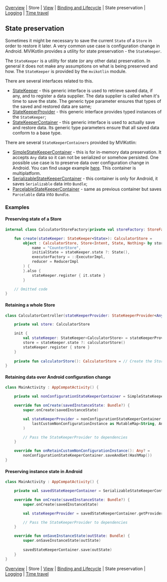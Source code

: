 [Overview](index.md) | Store | [View](view.md) | [Binding and Lifecycle](binding_and_lifecycle.md) | State preservation | [Logging](logging.md) | [Time travel](time_travel.md)

## State preservation

Sometimes it might be necessary to save the current `State` of a `Store` in order to restore it later. A very common use case is configuration change in Android. MVIKotlin provides a utility for state preservation - the `StateKeeper`.

The `StateKeeper` is a utility for state (or any other data) preservation. In general it does not make any assumptions on what is being preserved and how. The `StateKeeper` is provided by the `mvikotlin` module.

There are several interfaces related to this.

- [StateKeeper](https://github.com/arkivanov/MVIKotlin/blob/master/mvikotlin/src/commonMain/kotlin/com/arkivanov/mvikotlin/core/statekeeper/StateKeeper.kt) - this generic interface is used to retrieve saved data, if any, and to register a data supplier. The data supplier is called when it's time to save the state. The generic type parameter ensures that types of the saved and restored data are same;
- [StateKeeperProvider](https://github.com/arkivanov/MVIKotlin/blob/master/mvikotlin/src/commonMain/kotlin/com/arkivanov/mvikotlin/core/statekeeper/StateKeeperProvider.kt) - this generic interface provides typed instances of the `StateKeeper`;
- [StateKeeperContainer](https://github.com/arkivanov/MVIKotlin/blob/master/mvikotlin/src/commonMain/kotlin/com/arkivanov/mvikotlin/core/statekeeper/StateKeeperContainer.kt) - this generic interface is used to actually save and restore data. Its generic type parameters ensure that all saved data conform to a base type.

There are several `StateKeeperContainers` provided by MVIKotlin:

- [SimpleStateKeeperContainer](https://github.com/arkivanov/MVIKotlin/blob/master/mvikotlin/src/commonMain/kotlin/com/arkivanov/mvikotlin/core/statekeeper/SimpleStateKeeperContainerFactory.kt) - this is for in-memory data preservation. It accepts `Any` data so it can not be serialized or somehow persisted. One possible use case is to preserve data over configuration change in Android. You can find usage example [here](https://github.com/arkivanov/MVIKotlin/blob/master/sample/todo-app-android/src/main/java/com/arkivanov/mvikotlin/sample/todo/android/MainActivity.kt). This container is multiplatform.
- [SerializableStateKeeperContainer](https://github.com/arkivanov/MVIKotlin/blob/master/mvikotlin/src/androidMain/kotlin/com/arkivanov/mvikotlin/core/statekeeper/SerializableStateKeeperContainerFactory.kt) -  this container is only for Android, it saves `Serializable` data into `Bundle`;
- [ParcelableStateKeeperContainer](https://github.com/arkivanov/MVIKotlin/blob/master/mvikotlin/src/androidMain/kotlin/com/arkivanov/mvikotlin/core/statekeeper/ParcelableStateKeeperContainerFactory.kt) - same as previous container but saves `Parcelable` data into `Bundle`.

### Examples

#### Preserving state of a Store

```kotlin
internal class CalculatorStoreFactory(private val storeFactory: StoreFactory) {

    fun create(stateKeeper: StateKeeper<State>): CalculatorStore =
        object : CalculatorStore, Store<Intent, State, Nothing> by storeFactory.create(
            name = "CounterStore",
            initialState = stateKeeper.state ?: State(),
            executorFactory = ::ExecutorImpl,
            reducer = ReducerImpl
        ) {
        }.also {
            stateKeeper.register { it.state }
        }

    // Omitted code
}
```

#### Retaining a whole Store

```kotlin
class CalculatorController(stateKeeperProvider: StateKeeperProvider<Any>) {

    private val store: CalculatorStore

    init {
        val stateKeeper: StateKeeper<CalculatorStore> = stateKeeperProvider.get()
        store = stateKeeper.state ?: calculatorStore()
        stateKeeper.register { store }
    }
    
    private fun calculatorStore(): CalculatorStore = // Create the Store
}
```

#### Retaining data over Android configuration change

```kotlin
class MainActivity : AppCompatActivity() {

    private val nonConfigurationStateKeeperContainer = SimpleStateKeeperContainer()

    override fun onCreate(savedInstanceState: Bundle?) {
        super.onCreate(savedInstanceState)

        val stateKeeperProvider = nonConfigurationStateKeeperContainer.getProvider(
            lastCustomNonConfigurationInstance as MutableMap<String, Any>?
        )

        // Pass the StateKeeperProvider to dependencies
    }

    override fun onRetainCustomNonConfigurationInstance(): Any? =
        nonConfigurationStateKeeperContainer.saveAndGet(HashMap())
}

```

#### Preserving instance state in Android

```kotlin
class MainActivity : AppCompatActivity() {

    private val savedStateKeeperContainer = SerializableStateKeeperContainer()

    override fun onCreate(savedInstanceState: Bundle?) {
        super.onCreate(savedInstanceState)

        val stateKeeperProvider = savedStateKeeperContainer.getProvider(savedInstanceState)

        // Pass the StateKeeperProvider to dependencies
    }

    override fun onSaveInstanceState(outState: Bundle) {
        super.onSaveInstanceState(outState)
        
        savedStateKeeperContainer.save(outState)
    }
}

```

[Overview](index.md) | Store | [View](view.md) | [Binding and Lifecycle](binding_and_lifecycle.md) | State preservation | [Logging](logging.md) | [Time travel](time_travel.md)
